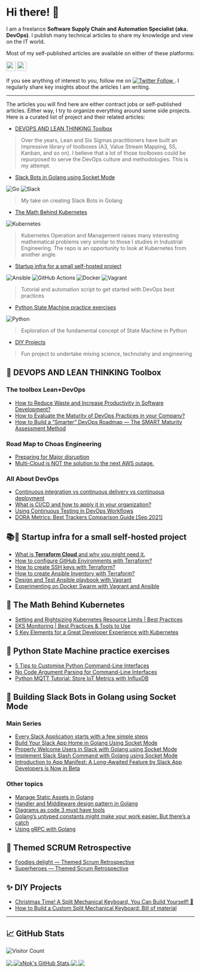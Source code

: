 # Hi there! 👋

I am a freelance **Software Supply Chain and Automation Specialist (aka. DevOps)**. I publish many technical articles to share my knowledge and view on the IT world.

Most of my self-published articles are available on either of these platforms:

<p>
<a href="https://couedeloalexandre.medium.com/"><img src="https://img.shields.io/badge/medium-%2312100E.svg?&style=for-the-badge&logo=medium&logoColor=white" height=25></a> 
<a href="https://dev.to/xnok"><img src="https://img.shields.io/badge/DEV.TO-%230A0A0A.svg?&style=for-the-badge&logo=dev-dot-to&logoColor=white" height=25></a>
</p>

If you see anything of interest to you, follow me on <a href="https://twitter.com/Acouedelo"><img alt="Twitter Follow" src="https://img.shields.io/twitter/follow/Acouedelo?label=Twitter&style=for-the-badge&logo=twitter&color=1DA1F2"> </a>. I regularly share key insights about the articles I am writing.

---

The articles you will find here are either contract jobs or self-published articles. Either way, I try to organize everything around some side projects. Here is a curated list of project and their related articles:

* [DEVOPS AND LEAN THINKING Toolbox](https://github.com/xNok/devops-lean-6sigma-toolbox)

> Over the years, Lean and Six Sigmas practitioners have built an impressive library of toolboxes (A3, Value Stream Mapping, 5S, Kanban, and so on). I believe that a lot of those toolboxes could be repurposed to serve the DevOps culture and methodologies. This is my attempt.

* [Slack Bots in Golang using Socket Mode](https://github.com/xNok/slack-go-demo-socketmode) 

![Go](https://img.shields.io/badge/go-%2300ADD8.svg?style=for-the-badge&logo=go&logoColor=white) ![Slack](https://img.shields.io/badge/Slack-4A154B?style=for-the-badge&logo=slack&logoColor=white)

> My take on creating Slack Bots in Golang

* [The Math Behind Kubernetes](https://github.com/xNok/The-math-behind-kubernetes)

![Kubernetes](https://img.shields.io/badge/kubernetes-%23326ce5.svg?style=for-the-badge&logo=kubernetes&logoColor=white)

> Kubernetes Operation and Management raises many interesting mathematical problems very similar to those I studies in Industrial Engineering. The repo is an opportunity to look at Kubernetes from another angle.

* [Startup infra for a small self-hosted project](https://github.com/xNok/infra-bootstrap-tools)

![Ansible](https://img.shields.io/badge/ansible-%231A1918.svg?style=for-the-badge&logo=ansible&logoColor=white) ![GitHub Actions](https://img.shields.io/badge/github%20actions-%232671E5.svg?style=for-the-badge&logo=githubactions&logoColor=white) ![Docker](https://img.shields.io/badge/docker-%230db7ed.svg?style=for-the-badge&logo=docker&logoColor=white) ![Vagrant](https://img.shields.io/badge/vagrant-%231563FF.svg?style=for-the-badge&logo=vagrant&logoColor=white)

> Tutorial and automation script to get started with DevOps best practices

* [Python State Machine practice exercises](https://github.com/xNok/pystatemachine) 

![Python](https://img.shields.io/badge/python-3670A0?style=for-the-badge&logo=python&logoColor=ffdd54)


> Exploration of the fundamental concept of State Machine in Python

* [DIY Projects](https://github.com/xNok/diy-split-mechanical-keyboard)

> Fun project to undertake mixing science, technolahy and engineering


## 🧰 DEVOPS AND LEAN THINKING Toolbox

### The toolbox Lean+DevOps

* [How to Reduce Waste and Increase Productivity in Software Development?](https://faun.pub/how-to-reduce-waste-and-increase-productivity-in-software-development-f333f363f150?sk=a22995ca49b6d109b64f7f41aa9fe32d)
* [How to Evaluate the Maturity of DevOps Practices in your Company?](https://faun.pub/how-to-evaluate-the-maturity-of-devops-practices-in-your-company-58a1ff7246a2?sk=1e0e2060cdb7d122ba5e35da59d50a5f)
* [How to Build a “Smarter” DevOps Roadmap — The SMART Maturity Assessment Method](https://adevait.com/devops/smart-maturity-assessment)

### Road Map to Choas Engineering

* [Preparing for Major disruption](https://faun.pub/road-map-to-choas-engineering-preparing-for-major-disruption-e5dc01c73f2c?sk=6004dd563b542431e7528e11a3f45c3c)
* [Multi-Cloud is NOT the solution to the next AWS outage.](https://faun.pub/multi-cloud-is-not-the-solution-to-the-next-aws-outage-bb41c0b14573?sk=93023b48d622116e0c0248b2cd339de1) 

### All About DevOps

* [Continuous integration vs continuous delivery vs continuous deployment](https://www.gologic.ca/en/continuous-integration-vs-continuous-delivery-vs-continuous-deployment/)
* [What is CI/CD and how to apply it in your organization?](https://www.gologic.ca/en/what-is-ci-cd-and-how-to-apply-it-in-your-organization/)
* [Using Continuous Testing in DevOps Workflows](https://earthly.dev/blog/continuous-testing-in-devops/)
* [DORA Metrics: Best Trackers Comparison Guide [Sep 2021]](https://www.sleuth.io/post/dora-metrics)

## 📚🧰 Startup infra for a small self-hosted project

* [What is **Terraform Cloud** and why you might need it.](https://faun.pub/what-is-terraform-cloud-and-why-you-might-need-it-c9847fb8f6e6?sk=ee85423512f39030bb287a3f2a6623d3)
* [How to configure GitHub Environments with Terraform?](https://faun.pub/how-to-configure-github-environments-with-terraform-d2b76766547b?sk=b50616eed7da268d5a99c459fc9c57d5)
* [How to create SSH keys with Terraform?](https://faun.pub/how-to-create-ssh-keys-with-terraform-a615dfc631c1?sk=176a8f5c0c0517a01e8fabd5bb7c18fa)
* [How to create Ansible Inventory with Terraform?](https://faun.pub/how-to-create-ansible-inventory-with-terraform-a32fcbe11be6?sk=da18fba15ee996e4c3b92782229654ee)
* [Design and Test Ansible playbook with Vagrant](https://faun.pub/a-disposable-local-test-environment-is-essential-for-devops-sysadmin-af97fa8f3db0?sk=f2f0e3a6b4fe4215cec13019887b6302)
* [Experimenting on Docker Swarm with Vagrant and Ansible](https://faun.pub/experimenting-on-docker-swarm-with-vagrant-and-ansible-bcc2c79ba7c4?sk=1eac227cf3c9ec5dc5abbf06f38e92c3)

## 🧮 The Math Behind Kubernetes

* [Setting and Rightsizing Kubernetes Resource Limits | Best Practices](https://www.containiq.com/post/setting-and-rightsizing-kubernetes-resource-limits)
* [EKS Monitoring | Best Practices & Tools to Use](https://www.containiq.com/post/eks-monitoring)
* [5 Key Elements for a Great Developer Experience with Kubernetes](https://loft.sh/blog/5-key-elements-for-a-great-developer-experience-with-kubernetes/)

## 🤖 Python State Machine practice exercises

* [5 Tips to Customise Python Command-Line Interfaces](https://betterprogramming.pub/5-tips-to-customise-python-command-line-interfaces-691b0b39f610?sk=5ac5a76c740bd04f5881af8a485a68a0)
* [No Code Argument Parsing for Command-Line Interfaces](https://medium.com/codex/no-code-argument-parsing-for-command-line-interfaces-79b17a3813f2?sk=680439c5fc3269c513d6010dd4d5ba8e)
* [Python MQTT Tutorial: Store IoT Metrics with InfluxDB](https://thenewstack.io/python-mqtt-tutorial-store-iot-metrics-with-influxdb/?utm_content=buffer401c3&utm_medium=social&utm_source=twitter.com&utm_campaign=buffer)

## 💬 Building Slack Bots in Golang using Socket Mode
 
### Main Series

* [Every Slack Application starts with a few simple steps](https://medium.com/geekculture/build-slack-application-in-golang-using-socket-mode-setting-up-57f454e63c0a?sk=03196a8c492a76cd7ef9a73628fe4524)
* [Build Your Slack App Home in Golang Using Socket Mode](https://betterprogramming.pub/build-a-slack-app-home-in-golang-using-socket-mode-aff7b855bb31?sk=b8b1f7f3c03972793b26bec02dc3d2cc)
* [Properly Welcome Users in Slack with Golang using Socket Mode](https://levelup.gitconnected.com/properly-welcome-users-in-slack-with-golang-using-socket-mode-9a206d30a34a?sk=24fb8c44c1128cc3ef366d51d4a48812)
* [Implement Slack Slash Command with Golang using Socket Mode](https://levelup.gitconnected.com/implement-slack-slash-command-in-golang-using-socket-mode-ac693e38148c?sk=33e90a65aded42cd4737ff6a137762cc)
* [Introduction to App Manifest: A Long-Awaited Feature by Slack App Developers is Now in Beta](https://levelup.gitconnected.com/introduction-to-app-manifest-a-long-awaited-feature-by-slack-app-developers-is-now-in-beta-fe35e8f914ee?sk=c89236c1d6804b138ae19675b8883079)

### Other topics

* [Manage Static Assets in Golang](https://couedeloalexandre.medium.com/manage-static-assets-with-embed-golang-1-16-75c89c3eea39?sk=d903d7b0532aff64243ef419346f804b)
* [Handler and Middleware design pattern in Golang](https://medium.com/codex/handler-and-middleware-design-pattern-in-golang-de23ec452fce?sk=0eed25a60858ad985ad22274505fb992) 
* [Diagrams as code 3 must have tools](https://medium.com/geekculture/3-diagram-as-code-tools-that-combined-cover-all-your-needs-8f40f57d5cd8?sk=52fe49e20d7b3a37123d07b29b102696)
* [Golang’s untyped constants might make your work easier. But there’s a catch](https://betterprogramming.pub/stop-mixing-constants-with-the-type-string-in-golang-d3589d8ae84d?sk=455a5bb28fc70eae0c3b40013c0526dd)
* [Using gRPC with Golang](https://speedscale.com/2022/05/03/using-grpc-with-golang/)

## 🌱 Themed SCRUM Retrospective

* [Foodies delight — Themed Scrum Retrospective](https://medium.com/agileinsider/foodies-delight-themed-scrum-retrospective-f40e0cffed1b?sk=81d18be55b6e7b8f9d1e1a1dbe1c8ab9) 
* [Superheroes — Themed Scrum Retrospective](https://medium.com/agileinsider/superheros-themed-scrum-retrospective-ea988b4d14e1?sk=f868b8e58f94207b8bb1e1bad8bef40a) 

## ✨ DIY Projects

* [Christmas Time! A Split Mechanical Keyboard, You Can Build Yourself! 🎅](https://couedeloalexandre.medium.com/christmas-time-get-a-keyboard-you-can-build-yourself-5ef27c87210c)
* [How to Build a Custom Split Mechanical Keyboard: Bill of material](https://couedeloalexandre.medium.com/how-to-build-a-custom-split-mechanical-keyboard-bill-of-material-b2cf1ab62fef?sk=5d6ce97fc56fa4b6bd173096c3c9f23f)

---

## &#x1f4c8; GitHub Stats

![Visitor Count](https://profile-counter.glitch.me/xNok/count.svg)

<a href="https://github.com/xNok/xNok">
  <img align="center" src="https://github-readme-stats.vercel.app/api/top-langs/?username=xNok&theme=cobalt&hide=java,html,css,JavaScript&langs_count=3" />
</a>
<a href="https://github.com/xNok/xNok">
  <img align="center" src="https://github-readme-stats.vercel.app/api?username=xNok&show_icons=true&line_height=27&count_private=true&theme=cobalt" alt="xNok's GitHub Stats" />
</a>

<a href="https://github.com/xNok/infra-bootstrap-tools">
  <img align="center" src="https://github-readme-stats.vercel.app/api/pin/?username=xNok&repo=infra-bootstrap-tools&theme=cobalt" />
</a>

<a href="https://github.com/xNok/slack-go-demo-socketmode">
  <img align="center" src="https://github-readme-stats.vercel.app/api/pin/?username=xNok&repo=slack-go-demo-socketmode&theme=cobalt" />
</a>
